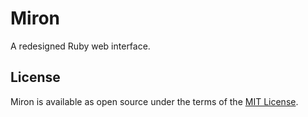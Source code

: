 # Miron

A redesigned Ruby web interface.

## License

Miron is available as open source under the terms of the [MIT License](http://opensource.org/licenses/MIT).


